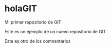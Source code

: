 # holaGIT
Mi primer repositorio de GIT

Este es un ejemplo de un nuevo repositorio de GIT 

Este es otro de los comnentarios 
